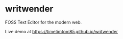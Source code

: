 # writwender
FOSS Text Editor for the modern web.

Live demo at https://timetimtom85.github.io/writwender
